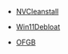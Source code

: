 - [NVCleanstall](https://www.techpowerup.com/download/techpowerup-nvcleanstall)

- [Win11Debloat](https://github.com/Raphire/Win11Debloat)

- [OFGB](https://github.com/xM4ddy/OFGB)
